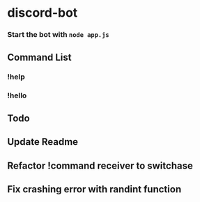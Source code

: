 # discord-bot

###  Start the bot with ```node app.js```


## Command List
### !help
### !hello


## Todo
## Update Readme
## Refactor !command receiver to switchase
## Fix crashing error with randint function